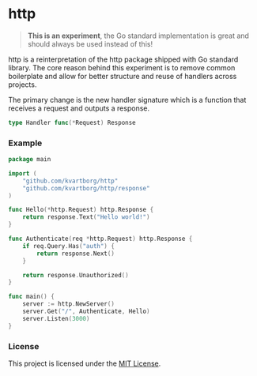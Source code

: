 # http

> **This is an experiment**, the Go standard implementation is great and should
always be used instead of this!

http is a reinterpretation of the http package shipped with Go standard
library. The core reason behind this experiment is to remove common boilerplate
and allow for better structure and reuse of handlers across projects.

The primary change is the new handler signature which is a function that receives
a request and outputs a response.
```go
type Handler func(*Request) Response
```

### Example

```go
package main

import (
    "github.com/kvartborg/http"
    "github.com/kvartborg/http/response"
)

func Hello(*http.Request) http.Response {
    return response.Text("Hello world!")
}

func Authenticate(req *http.Request) http.Response {
    if req.Query.Has("auth") {
        return response.Next()
    }

    return response.Unauthorized()
}

func main() {
    server := http.NewServer()
    server.Get("/", Authenticate, Hello)
    server.Listen(3000)
}
```

### License
This project is licensed under the [MIT License](https://github.com/kvartborg/http/blob/master/LICENSE).
